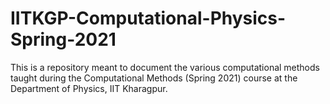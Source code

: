 # IITKGP-Computational-Physics-Spring-2021
This is a repository meant to document the various computational methods taught during the Computational Methods (Spring 2021) course at the Department of Physics, IIT Kharagpur.
